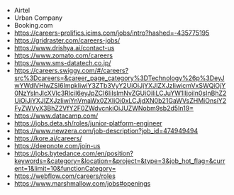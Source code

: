 - Airtel
- Urban Company
- Booking.com
- https://careers-prolifics.icims.com/jobs/intro?hashed=-435775195
- https://gridraster.com/careers-jobs/
- https://www.drishya.ai/contact-us
- https://www.zomato.com/careers
- https://www.sms-datatech.co.jp/
- https://careers.swiggy.com/#/careers?src%3Dcareers=&career_page_category%3DTechnology%26p%3DeyJwYWdlVHlwZSI6ImpkIiwiY3ZTb3VyY2UiOiJjYXJlZXJzIiwicmVxSWQiOjY0NzYsInJlcXVlc3RlciI6eyJpZCI6IiIsImNvZGUiOiIiLCJuYW1lIjoiIn0sInBhZ2UiOiJjYXJlZXJzIiwiYnVmaWx0ZXIiOi0xLCJjdXN0b21GaWVsZHMiOnsiY2FyZWVyX3BhZ2VfY2F0ZWdvcnkiOiJUZWNobm9sb2d5In19=
- https://www.datacamp.com/
- https://jobs.deta.sh/roles/junior-platform-engineer
- https://www.newzera.com/job-description?job_id=474949494
- https://kore.ai/careers/
- https://deepnote.com/join-us 
- https://jobs.bytedance.com/en/position?keywords=&category=&location=&project=&type=3&job_hot_flag=&current=1&limit=10&functionCategory=
- https://webflow.com/careers/roles
- https://www.marshmallow.com/jobs#openings